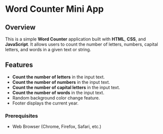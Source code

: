 # Word Counter Mini App

## Overview

This is a simple **Word Counter** application built with **HTML**, **CSS**, and **JavaScript**. It allows users to count the number of letters, numbers, capital letters, and words in a given text or string.

## Features
- **Count the number of letters** in the input text.
- **Count the number of numbers** in the input text.
- **Count the number of capital letters** in the input text.
- **Count the number of words** in the input text.
- Random background color change feature.
- Footer displays the current year.

### Prerequisites

- Web Browser (Chrome, Firefox, Safari, etc.)
